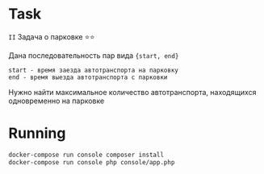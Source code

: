 # Task
`II` Задача о парковке ⭐⭐

Дана последовательность пар вида `{start, end}`
```
start - время заезда автотранспорта на парковку
end - время выезда автотранспорта с парковки
```
Нужно найти максимальное количество автотранспорта, находящихся одновременно на парковке

# Running

```bash
docker-compose run console composer install
docker-compose run console php console/app.php
```